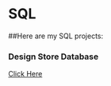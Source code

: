 # SQL
##Here are my SQL projects:
### Design Store Database 
[Click Here](https://www.khanacademy.org/computer-programming/project-design-a-store-database/4535701797650432)
